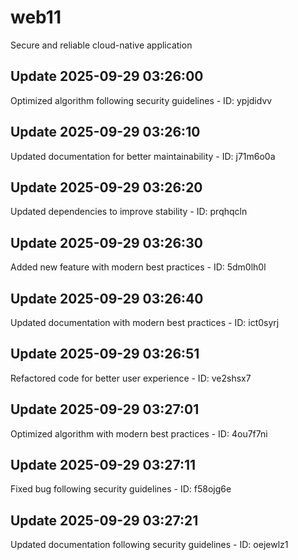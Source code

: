 # web11
Secure and reliable cloud-native application

## Update 2025-09-29 03:26:00
Optimized algorithm following security guidelines - ID: ypjdidvv


## Update 2025-09-29 03:26:10
Updated documentation for better maintainability - ID: j71m6o0a


## Update 2025-09-29 03:26:20
Updated dependencies to improve stability - ID: prqhqcln


## Update 2025-09-29 03:26:30
Added new feature with modern best practices - ID: 5dm0lh0l


## Update 2025-09-29 03:26:40
Updated documentation with modern best practices - ID: ict0syrj


## Update 2025-09-29 03:26:51
Refactored code for better user experience - ID: ve2shsx7


## Update 2025-09-29 03:27:01
Optimized algorithm with modern best practices - ID: 4ou7f7ni


## Update 2025-09-29 03:27:11
Fixed bug following security guidelines - ID: f58ojg6e


## Update 2025-09-29 03:27:21
Updated documentation following security guidelines - ID: oejewlz1

